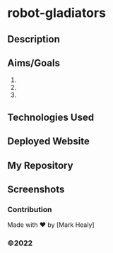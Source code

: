 # robot-gladiators

## Description

## Aims/Goals
1. 
2. 
3.


## Technologies Used

## Deployed Website

## My Repository

## Screenshots

### Contribution
Made with ❤️ by [Mark Healy]
### ©️2022 